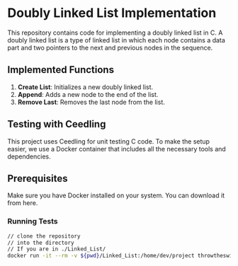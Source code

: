 # Doubly Linked List Implementation

This repository contains code for implementing a doubly linked list in C. A doubly linked list is a type of linked list in which each node contains a data part and two pointers to the next and previous nodes in the sequence.

## Implemented Functions

1. **Create List**: Initializes a new doubly linked list.
2. **Append**: Adds a new node to the end of the list.
3. **Remove Last**: Removes the last node from the list.


## Testing with Ceedling
This project uses Ceedling for unit testing C code. To make the setup easier, we use a Docker container that includes all the necessary tools and dependencies.

## Prerequisites
Make sure you have Docker installed on your system. You can download it from here.

### Running Tests

```bash
// clone the repository
// into the directory
// If you are in ./Linked_List/
docker run -it --rm -v ${pwd}/Linked_List:/home/dev/project throwtheswitch/madsciencelab

```
